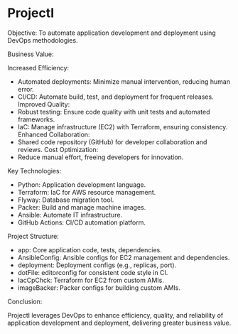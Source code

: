 # ProjectI

Objective: To automate application development
and deployment using DevOps methodologies.

Business Value:

Increased Efficiency:

- Automated deployments: Minimize manual
    intervention, reducing human error.
- CI/CD: Automate build, test, and
    deployment for frequent releases.
Improved Quality:
- Robust testing: Ensure code quality with
    unit tests and automated frameworks.
- IaC: Manage infrastructure (EC2) with
    Terraform, ensuring consistency.
Enhanced Collaboration:
- Shared code repository (GitHub) for
    developer collaboration and reviews.
Cost Optimization:
- Reduce manual effort, freeing
    developers for innovation.

Key Technologies:

- Python: Application development language.
- Terraform: IaC for AWS resource management.
- Flyway: Database migration tool.
- Packer: Build and manage machine images.
- Ansible: Automate IT infrastructure.
- GitHub Actions: CI/CD automation platform.

Project Structure:

- app: Core application code, tests,
    dependencies.
- AnsibleConfig: Ansible configs for EC2
    management and dependencies.
- deployment: Deployment configs
    (e.g., replicas, port).
- dotFile: editorconfig for consistent
    code style in CI.
- IacCpChck: Terraform for EC2 from
    custom AMIs.
- imageBacker: Packer configs for
    building custom AMIs.

Conclusion:

ProjectI leverages DevOps to enhance
efficiency, quality, and reliability of
application development and deployment,
delivering greater business value.

